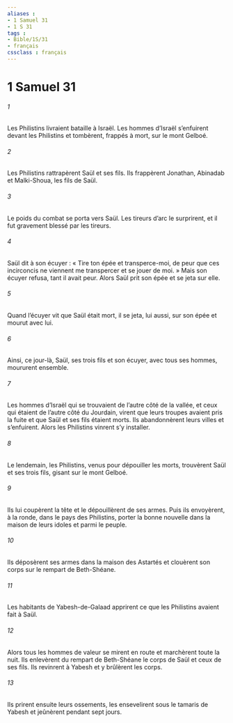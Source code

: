 ```yaml
---
aliases : 
- 1 Samuel 31
- 1 S 31
tags : 
- Bible/1S/31
- français
cssclass : français
---
```


# 1 Samuel 31

###### 1
Les Philistins livraient bataille à Israël. Les hommes d’Israël s’enfuirent devant les Philistins et tombèrent, frappés à mort, sur le mont Gelboé.
###### 2
Les Philistins rattrapèrent Saül et ses fils. Ils frappèrent Jonathan, Abinadab et Malki-Shoua, les fils de Saül.
###### 3
Le poids du combat se porta vers Saül. Les tireurs d’arc le surprirent, et il fut gravement blessé par les tireurs.
###### 4
Saül dit à son écuyer : « Tire ton épée et transperce-moi, de peur que ces incirconcis ne viennent me transpercer et se jouer de moi. » Mais son écuyer refusa, tant il avait peur. Alors Saül prit son épée et se jeta sur elle.
###### 5
Quand l’écuyer vit que Saül était mort, il se jeta, lui aussi, sur son épée et mourut avec lui.
###### 6
Ainsi, ce jour-là, Saül, ses trois fils et son écuyer, avec tous ses hommes, moururent ensemble.
###### 7
Les hommes d’Israël qui se trouvaient de l’autre côté de la vallée, et ceux qui étaient de l’autre côté du Jourdain, virent que leurs troupes avaient pris la fuite et que Saül et ses fils étaient morts. Ils abandonnèrent leurs villes et s’enfuirent. Alors les Philistins vinrent s’y installer.
###### 8
Le lendemain, les Philistins, venus pour dépouiller les morts, trouvèrent Saül et ses trois fils, gisant sur le mont Gelboé.
###### 9
Ils lui coupèrent la tête et le dépouillèrent de ses armes. Puis ils envoyèrent, à la ronde, dans le pays des Philistins, porter la bonne nouvelle dans la maison de leurs idoles et parmi le peuple.
###### 10
Ils déposèrent ses armes dans la maison des Astartés et clouèrent son corps sur le rempart de Beth-Shéane.
###### 11
Les habitants de Yabesh-de-Galaad apprirent ce que les Philistins avaient fait à Saül.
###### 12
Alors tous les hommes de valeur se mirent en route et marchèrent toute la nuit. Ils enlevèrent du rempart de Beth-Shéane le corps de Saül et ceux de ses fils. Ils revinrent à Yabesh et y brûlèrent les corps.
###### 13
Ils prirent ensuite leurs ossements, les ensevelirent sous le tamaris de Yabesh et jeûnèrent pendant sept jours.
